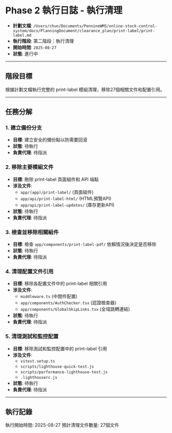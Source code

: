 # Phase 2 執行日誌 - 執行清理

- **計劃文檔**: `/Users/chun/Documents/PennineWMS/online-stock-control-system/docs/PlanningDocument/clearance_plan/print-label/print-label.md`
- **執行階段**: 第二階段：執行清理
- **開始時間**: `2025-08-27`
- **狀態**: 進行中

---

## 階段目標

根據計劃文檔執行完整的 print-label 模組清理，移除27個相關文件和配置引用。

---

## 任務分解

### 1. 建立備份分支

- **目標**: 建立安全的備份點以防需要回滾
- **狀態**: 待執行
- **負責代理**: 待指派

### 2. 移除主要模組文件

- **目標**: 刪除 print-label 頁面組件和 API 端點
- **涉及文件**:
  - `app/(app)/print-label/` (頁面組件)
  - `app/api/print-label-html/` (HTML預覽API)
  - `app/api/print-label-updates/` (庫存更新API)
- **狀態**: 待執行
- **負責代理**: 待指派

### 3. 檢查並移除相關組件

- **目標**: 檢查 `app/components/print-label-pdf/` 依賴情況後決定是否移除
- **狀態**: 待執行
- **負責代理**: 待指派

### 4. 清理配置文件引用

- **目標**: 移除各配置文件中的 print-label 相關引用
- **涉及文件**:
  - `middleware.ts` (中間件配置)
  - `app/components/AuthChecker.tsx` (認證檢查器)
  - `app/components/GlobalSkipLinks.tsx` (全域跳轉連結)
- **狀態**: 待執行
- **負責代理**: 待指派

### 5. 清理測試和監控配置

- **目標**: 移除測試和監控配置中的 print-label 引用
- **涉及文件**:
  - `vitest.setup.ts`
  - `scripts/lighthouse-quick-test.js`
  - `scripts/performance-lighthouse-test.js`
  - `.lighthouserc.js`
- **狀態**: 待執行
- **負責代理**: 待指派

---

## 執行記錄

執行開始時間: 2025-08-27
預計清理文件數量: 27個文件
